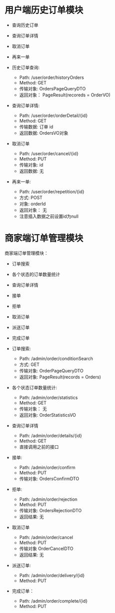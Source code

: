 # 用户端历史订单模块
- 查询历史订单
- 查询订单详情
- 取消订单
- 再来一单


- 历史订单查询:
  - Path:  /user/order/historyOrders
  - Method: GET
  - 传输对象: OrdersPageQueryDTO
  - 返回对象： PageResult(recoreds = OrderVO)

- 查询订单详情:
  - Path:  /user/order/orderDetail/{id}
  - Method: GET
  - 传输数据: 订单 id
  - 返回数据: OrdersVO对象

- 取消订单
  - Path:  /user/order/cancel/{id}
  - Method: PUT 
  - 传输对象: id
  - 返回数据: 无

- 再来一单:
  - Path:  /user/order/repetition/{id}
  - 方式:  POST
  - 对象: orderId
  - 返回对象： 无 
  - 注意插入数据之前设置id为null

# 商家端订单管理模块

商家端订单管理模块：

- 订单搜索
- 各个状态的订单数量统计
- 查询订单详情
- 接单
- 拒单
- 取消订单
- 派送订单
- 完成订单

- 订单搜索:
  - Path:  /admin/order/conditionSearch
  - 方式: GET
  - 传输对象: OrderPageQueryDTO
  - 返回对象: PageResult(records = Orders)
- 各个状态订单数量统计:
  - Path: /admin/order/statistics
  - Method: GET
  - 传输对象： 无
  - 返回对象: OrderStatisticsVO
- 查询订单详情
  - Path: /admin/order/details/{id}
  - Method: GET
  - 直接调用之前的接口
- 接单:
  - Path:  /admin/order/confirm
  - Method: PUT
  - 传输对象:  OrdersConfirmDTO
- 拒单:
  - Path: /admin/order/rejection
  - Method: PUT 
  - 传输对象: OrdersRejectionDTO
  - 返回结果: 无
- 取消订单
  - Path:  /admin/order/cancel
  - Method: PUT
  - 传输对象 OrderCancelDTO
  - 返回结果: 无
- 派送订单: 
  - Path: /admin/order/delivery/{id}
  - Method: PUT
- 完成订单：
  - Path:  /admin/order/complete/{id}
  - Method: PUT
  
